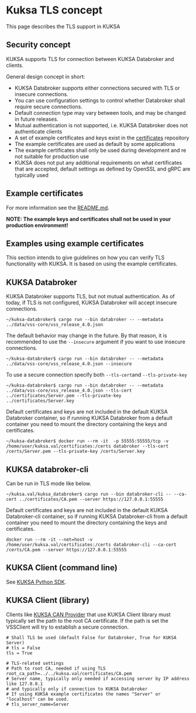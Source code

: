 # Kuksa TLS concept

This page describes the TLS support in KUKSA

## Security concept

KUKSA supports TLS for connection between KUKSA Databroker and clients.

General design concept in short:

* KUKSA Databroker supports either connections secured with TLS or insecure connections.
* You can use configuration settings to control whether Databroker shall require secure connections.
* Default connection type may vary between tools, and may be changed in future releases.
* Mutual authentication is not supported, i.e. KUKSA Databroker does not authenticate clients
* A set of example certificates and keys exist in the [certificates](../certificates) repository
* The example certificates are used as default by some applications
* The example certificates shall only be used during development and re not suitable for production use
* KUKSA does not put any additional requirements on what certificates that are accepted, default settings as defined by OpenSSL and gRPC are typically used

## Example certificates

For more information see the [README.md](../certificates/README.md).

**NOTE: The example keys and certificates shall not be used in your production environment!**

## Examples using example certificates

This section intends to give guidelines on how you can verify TLS functionality with KUKSA.
It is based on using the example certificates.


## KUKSA Databroker

KUKSA Databroker supports TLS, but not mutual authentication.
As of today, if TLS is not configured, KUKSA Databroker will accept insecure connections.

```
~/kuksa-databroker$ cargo run --bin databroker -- --metadata ../data/vss-core/vss_release_4.0.json
```

The default behavior may change in the future. By that reason, it is recommended to use the `--insecure` argument
if you want to use insecure connections.

```
~/kuksa-databroker$ cargo run --bin databroker -- --metadata ../data/vss-core/vss_release_4.0.json --insecure
```

To use a secure connection specify both `--tls-cert`and `--tls-private-key`

```
~/kuksa-databroker$ cargo run --bin databroker -- --metadata ../data/vss-core/vss_release_4.0.json --tls-cert ../certificates/Server.pem --tls-private-key ../certificates/Server.key
```

Default certificates and keys are not included in the default KUKSA Databroker container,
so if running KUKSA Databroker from a default container you need to mount the directory containing the keys and certificates.

```
~/kuksa-databroker$ docker run --rm -it  -p 55555:55555/tcp -v /home/user/kuksa.val/certificates:/certs databroker --tls-cert /certs/Server.pem --tls-private-key /certs/Server.key
```

## KUKSA databroker-cli

Can be run in TLS mode like below.

```
~/kuksa.val/kuksa_databroker$ cargo run --bin databroker-cli -- --ca-cert ../certificates/CA.pem --server https://127.0.0.1:55555
```

Default certificates and keys are not included in the default KUKSA Databroker-cli container,
so if running KUKSA Databroker-cli from a default container you need to mount the directory containing the keys and certificates.

```
docker run --rm -it --net=host -v /home/user/kuksa.val/certificates:/certs databroker-cli --ca-cert /certs/CA.pem --server https://127.0.0.1:55555
```

## KUKSA Client (command line)

See [KUKSA Python SDK](https://github.com/eclipse-kuksa/kuksa-python-sdk).

## KUKSA Client (library)

Clients like [KUKSA CAN Provider](https://github.com/eclipse-kuksa/kuksa-can-provider)
that use KUKSA Client library must typically set the path to the root CA certificate.
If the path is set the VSSClient will try to establish a secure connection.

```
# Shall TLS be used (default False for Databroker, True for KUKSA Server)
# tls = False
tls = True

# TLS-related settings
# Path to root CA, needed if using TLS
root_ca_path=../../kuksa.val/certificates/CA.pem
# Server name, typically only needed if accessing server by IP address like 127.0.0.1
# and typically only if connection to KUKSA Databroker
# If using KUKSA example certificates the names "Server" or "localhost" can be used.
# tls_server_name=Server
```
